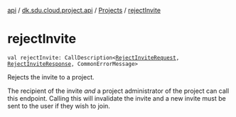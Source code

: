 [api](../../index.md) / [dk.sdu.cloud.project.api](../index.md) / [Projects](index.md) / [rejectInvite](./reject-invite.md)

# rejectInvite

`val rejectInvite: CallDescription<`[`RejectInviteRequest`](../-reject-invite-request/index.md)`, `[`RejectInviteResponse`](../-reject-invite-response.md)`, CommonErrorMessage>`

Rejects the invite to a project.

The recipient of the invite *and* a project administrator of the project can call this endpoint.
Calling this will invalidate the invite and a new invite must be sent to the user if they wish to join.

